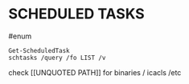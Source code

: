 # SCHEDULED TASKS
#enum 
```
Get-ScheduledTask
schtasks /query /fo LIST /v
```

check [[UNQUOTED PATH]] for binaries / icacls /etc

